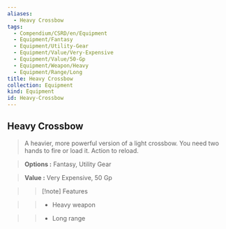 ```yaml
---
aliases:
  - Heavy Crossbow
tags:
  - Compendium/CSRD/en/Equipment
  - Equipment/Fantasy
  - Equipment/Utility-Gear
  - Equipment/Value/Very-Expensive
  - Equipment/Value/50-Gp
  - Equipment/Weapon/Heavy
  - Equipment/Range/Long
title: Heavy Crossbow
collection: Equipment
kind: Equipment
id: Heavy-Crossbow
---
```

## Heavy Crossbow    
    
>A heavier, more powerful version of a light crossbow. You need two hands to fire or load it. Action to reload.    
> **Options :** Fantasy, Utility Gear    
> **Value :** Very Expensive, 50 Gp    
>>[!note] Features    
>> - Heavy weapon    
>> - Long range
